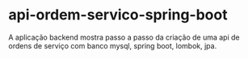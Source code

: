 # api-ordem-servico-spring-boot
A aplicação backend mostra passo a passo da criação de uma api de ordens de serviço com banco mysql, spring boot, lombok, jpa.
